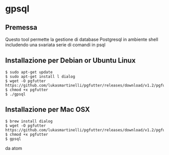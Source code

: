 # gpsql
## Premessa
Questo tool permette la gestione di database Postgresql in ambiente shell includendo una svariata serie di comandi in psql

## Installazione per Debian or Ubuntu Linux
```
$ sudo apt-get update
$ sudo apt-get install l dialog
$ wget -O pgfutter https://github.com/lukasmartinelli/pgfutter/releases/download/v1.2/pgfutter_linux_amd64
$ chmod +x pgfutter
$ ./gpsql
```

## Installazione per Mac OSX
```
$ brew install dialog
$ wget -O pgfutter https://github.com/lukasmartinelli/pgfutter/releases/download/v1.2/pgfutter_darwin_amd64
$ chmod +x pgfutter
$ gpsql
````



da atom
